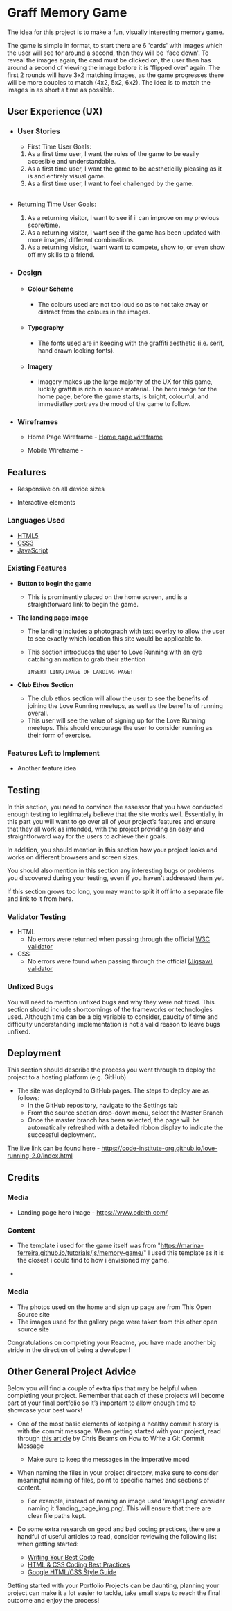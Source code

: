 # Graff Memory Game

The idea for this project is to make a fun, visually interesting memory game. 

The game is simple in format, to start there are 6 'cards' with images which the user will see for around a second, then they will be 'face down'. To reveal the images again, the card must be clicked on, the user then has around a second of viewing the image before it is 'flipped over' again. 
The first 2 rounds will have 3x2 matching images, as the game progresses there will be more couples to match (4x2, 5x2, 6x2). The idea is to match the images in as short a time as possible.

## User Experience (UX)

-   ### User Stories
    -   First Time User Goals:
    1. As a first time user, I want the rules of the game to be easily accesible and understandable.
    2. As a first time user, I want the game to be aestheticilly pleasing as it is and entirely visual game.
    3. As a first time user, I want to feel challenged by the game.

     <br>

-   Returning Time User Goals:

    1. As a returning visitor, I want to see if ii can improve on my previous score/time.
    2. As a returning visitor, I want see if the game has been updated with more images/ different combinations.
    3. As a returning visitor, I want want to compete, show to, or even show off my skills to a friend.

-   ### Design
    -   #### Colour Scheme
        -   The colours used are not too loud so as to not take away or distract from the colours in the images.
        
    -   #### Typography
        -   The fonts used are in keeping with the graffiti aesthetic (i.e. serif, hand drawn looking fonts).
    -   #### Imagery
        -   Imagery makes up the large majority of the UX for this game, luckily graffiti is rich in source material. The hero image for the home page, before the game starts, is bright, colourful, and immediatley portrays the mood of the game to follow.

-   ### Wireframes

    -   Home Page Wireframe - [Home page wireframe](/workspace/MS2-GraffPuzzle/assets/images/ms2GraffPuzzle.png)

    -   Mobile Wireframe - 


## Features 


-   Responsive on all device sizes

-   Interactive elements

### Languages Used

-   [HTML5](https://en.wikipedia.org/wiki/HTML5)
-   [CSS3](https://en.wikipedia.org/wiki/Cascading_Style_Sheets)
-   [JavaScript](https://en.wikipedia.org/wiki/JavaScript)


### Existing Features

- __Button to begin the game__

    - This is prominently placed on the home screen, and is a straightforward link to begin the game.



- __The landing page image__

  - The landing includes a photograph with text overlay to allow the user to see exactly which location this site would be applicable to. 
  - This section introduces the user to Love Running with an eye catching animation to grab their attention

        INSERT LINK/IMAGE OF LANDING PAGE!

- __Club Ethos Section__

  - The club ethos section will allow the user to see the benefits of joining the Love Running meetups, as well as the benefits of running overall. 
  - This user will see the value of signing up for the Love Running meetups. This should encourage the user to consider running as their form of exercise. 


### Features Left to Implement

- Another feature idea

## Testing 

In this section, you need to convince the assessor that you have conducted enough testing to legitimately believe that the site works well. Essentially, in this part you will want to go over all of your project’s features and ensure that they all work as intended, with the project providing an easy and straightforward way for the users to achieve their goals.

In addition, you should mention in this section how your project looks and works on different browsers and screen sizes.

You should also mention in this section any interesting bugs or problems you discovered during your testing, even if you haven't addressed them yet.

If this section grows too long, you may want to split it off into a separate file and link to it from here.


### Validator Testing 

- HTML
  - No errors were returned when passing through the official [W3C validator](https://validator.w3.org/nu/?doc=https%3A%2F%2Fcode-institute-org.github.io%2Flove-running-2.0%2Findex.html)
- CSS
  - No errors were found when passing through the official [(Jigsaw) validator](https://jigsaw.w3.org/css-validator/validator?uri=https%3A%2F%2Fvalidator.w3.org%2Fnu%2F%3Fdoc%3Dhttps%253A%252F%252Fcode-institute-org.github.io%252Flove-running-2.0%252Findex.html&profile=css3svg&usermedium=all&warning=1&vextwarning=&lang=en#css)

### Unfixed Bugs

You will need to mention unfixed bugs and why they were not fixed. This section should include shortcomings of the frameworks or technologies used. Although time can be a big variable to consider, paucity of time and difficulty understanding implementation is not a valid reason to leave bugs unfixed. 

## Deployment

This section should describe the process you went through to deploy the project to a hosting platform (e.g. GitHub) 

- The site was deployed to GitHub pages. The steps to deploy are as follows: 
  - In the GitHub repository, navigate to the Settings tab 
  - From the source section drop-down menu, select the Master Branch
  - Once the master branch has been selected, the page will be automatically refreshed with a detailed ribbon display to indicate the successful deployment. 

The live link can be found here - https://code-institute-org.github.io/love-running-2.0/index.html 


## Credits 

 ### Media

 - Landing page hero image - https://www.odeith.com/

### Content 

- The template i used for the game itself was from "https://marina-ferreira.github.io/tutorials/js/memory-game/" I used this template as it is the closest i could find to how i envisioned my game.

- 

### Media

- The photos used on the home and sign up page are from This Open Source site
- The images used for the gallery page were taken from this other open source site


Congratulations on completing your Readme, you have made another big stride in the direction of being a developer! 

## Other General Project Advice

Below you will find a couple of extra tips that may be helpful when completing your project. Remember that each of these projects will become part of your final portfolio so it’s important to allow enough time to showcase your best work! 

- One of the most basic elements of keeping a healthy commit history is with the commit message. When getting started with your project, read through [this article](https://chris.beams.io/posts/git-commit/) by Chris Beams on How to Write  a Git Commit Message 
  - Make sure to keep the messages in the imperative mood 

- When naming the files in your project directory, make sure to consider meaningful naming of files, point to specific names and sections of content.
  - For example, instead of naming an image used ‘image1.png’ consider naming it ‘landing_page_img.png’. This will ensure that there are clear file paths kept. 

- Do some extra research on good and bad coding practices, there are a handful of useful articles to read, consider reviewing the following list when getting started:
  - [Writing Your Best Code](https://learn.shayhowe.com/html-css/writing-your-best-code/)
  - [HTML & CSS Coding Best Practices](https://medium.com/@inceptiondj.info/html-css-coding-best-practice-fadb9870a00f)
  - [Google HTML/CSS Style Guide](https://google.github.io/styleguide/htmlcssguide.html#General)

Getting started with your Portfolio Projects can be daunting, planning your project can make it a lot easier to tackle, take small steps to reach the final outcome and enjoy the process! 